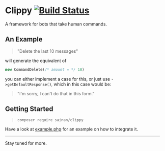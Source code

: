 # Clippy [![Build Status](https://travis-ci.com/Sainan/Clippy.svg?branch=senpai)](https://travis-ci.com/Sainan/Clippy)

A framework for bots that take human commands.

## An Example

> "Delete the last 10 messages"

will generate the equivalent of

```PHP
new CommandDelete(/* amount = */ 10)
```

you can either implement a case for this, or just use `->getDefaultResponse()`, which in this case would be:

> "I'm sorry, I can't do that in this form."

## Getting Started

> `composer require sainan/clippy`

Have a look at [example.php](https://github.com/Sainan/Clippy/blob/senpai/example.php) for an example on how to integrate it.

---

Stay tuned for more.
